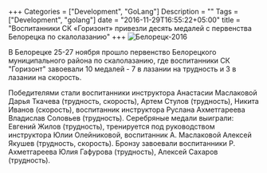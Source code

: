 +++
Categories = ["Development", "GoLang"]
Description = ""
Tags = ["Development", "golang"]
date = "2016-11-29T16:55:22+05:00"
title = "Воспитанники СК «Горизонт» привезли десять медалей с первенства Белорецка по скалолазанию"
+++
![Белорецк-2016](/images/belor2016.jpg)

В Белорецке 25-27 ноября прошло первенство Белорецкого муниципального района по скалолазанию, где воспитанники СК "Горизонт" завоевали 10 медалей - 7 в лазании на трудность и 3 в лазании на скорость.
<!--more-->

Победителями стали воспитанники инструктора Анастасии Маслаковой Дарья Ткачева (трудность, скорость), Артем Стулов (трудность),
Никита Иванов (скорость), воспитанник инструктора Руслана Ахметгареева Владислав Соловьев (трудность).
Серебряные медали выиграли: Евгений Жилов (трудность), тренируется под руководством инструктора Юлии Олейниковой,
воспитанник А. Маслаковой Алексей Якушев (трудность, скорость). Бронзу завоевали воспитанники Р. Ахметгареева Юлия Гафурова (трудность),
Алексей Сахаров (трудность).
